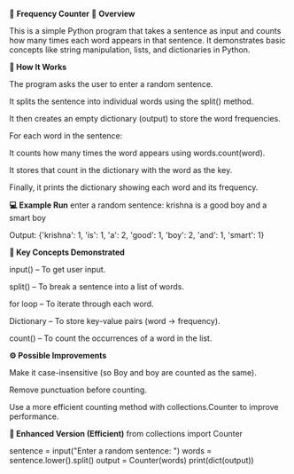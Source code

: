 🧠 **Frequency Counter**
📘 **Overview**

This is a simple Python program that takes a sentence as input and counts how many times each word appears in that sentence.
It demonstrates basic concepts like string manipulation, lists, and dictionaries in Python.

**🧩 How It Works**

The program asks the user to enter a random sentence.

It splits the sentence into individual words using the split() method.

It then creates an empty dictionary (output) to store the word frequencies.

For each word in the sentence:

It counts how many times the word appears using words.count(word).

It stores that count in the dictionary with the word as the key.

Finally, it prints the dictionary showing each word and its frequency.

**💻 Example Run**
enter a random sentence: krishna is a good boy and a smart boy

Output:
{'krishna': 1, 'is': 1, 'a': 2, 'good': 1, 'boy': 2, 'and': 1, 'smart': 1}

**🧠 Key Concepts Demonstrated**

input() – To get user input.

split() – To break a sentence into a list of words.

for loop – To iterate through each word.

Dictionary – To store key-value pairs (word → frequency).

count() – To count the occurrences of a word in the list.

**⚙️ Possible Improvements**

Make it case-insensitive (so Boy and boy are counted as the same).

Remove punctuation before counting.

Use a more efficient counting method with collections.Counter to improve performance.

**🚀 Enhanced Version (Efficient)**
from collections import Counter

sentence = input("Enter a random sentence: ")
words = sentence.lower().split()
output = Counter(words)
print(dict(output))